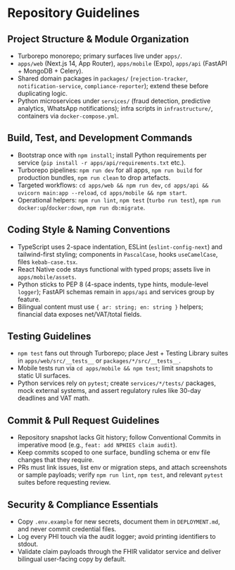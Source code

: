 # Repository Guidelines

## Project Structure & Module Organization
- Turborepo monorepo; primary surfaces live under `apps/`.
- `apps/web` (Next.js 14, App Router), `apps/mobile` (Expo), `apps/api` (FastAPI + MongoDB + Celery).
- Shared domain packages in `packages/` (`rejection-tracker`, `notification-service`, `compliance-reporter`); extend these before duplicating logic.
- Python microservices under `services/` (fraud detection, predictive analytics, WhatsApp notifications); infra scripts in `infrastructure/`, containers via `docker-compose.yml`.

## Build, Test, and Development Commands
- Bootstrap once with `npm install`; install Python requirements per service (`pip install -r apps/api/requirements.txt` etc.).
- Turborepo pipelines: `npm run dev` for all apps, `npm run build` for production bundles, `npm run clean` to drop artefacts.
- Targeted workflows: `cd apps/web && npm run dev`, `cd apps/api && uvicorn main:app --reload`, `cd apps/mobile && npm start`.
- Operational helpers: `npm run lint`, `npm test` (`turbo run test`), `npm run docker:up`/`docker:down`, `npm run db:migrate`.

## Coding Style & Naming Conventions
- TypeScript uses 2-space indentation, ESLint (`eslint-config-next`) and tailwind-first styling; components in `PascalCase`, hooks `useCamelCase`, files `kebab-case.tsx`.
- React Native code stays functional with typed props; assets live in `apps/mobile/assets`.
- Python sticks to PEP 8 (4-space indents, type hints, module-level `logger`); FastAPI schemas remain in `apps/api` and services group by feature.
- Bilingual content must use `{ ar: string; en: string }` helpers; financial data exposes net/VAT/total fields.

## Testing Guidelines
- `npm test` fans out through Turborepo; place Jest + Testing Library suites in `apps/web/src/__tests__` or `packages/*/src/__tests__`.
- Mobile tests run via `cd apps/mobile && npm test`; limit snapshots to static UI surfaces.
- Python services rely on `pytest`; create `services/*/tests/` packages, mock external systems, and assert regulatory rules like 30-day deadlines and VAT math.

## Commit & Pull Request Guidelines
- Repository snapshot lacks Git history; follow Conventional Commits in imperative mood (e.g., `feat: add NPHIES claim audit`).
- Keep commits scoped to one surface, bundling schema or env file changes that they require.
- PRs must link issues, list env or migration steps, and attach screenshots or sample payloads; verify `npm run lint`, `npm test`, and relevant `pytest` suites before requesting review.

## Security & Compliance Essentials
- Copy `.env.example` for new secrets, document them in `DEPLOYMENT.md`, and never commit credential files.
- Log every PHI touch via the audit logger; avoid printing identifiers to stdout.
- Validate claim payloads through the FHIR validator service and deliver bilingual user-facing copy by default.
